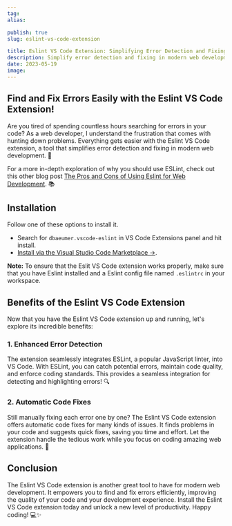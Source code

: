 ```yaml
---
tag:
alias:

publish: true
slug: eslint-vs-code-extension

title: Eslint VS Code Extension: Simplifying Error Detection and Fixing in Modern Web Development 🛠️
description: Simplify error detection and fixing in modern web development with the Eslint VS Code extension. Find out how it enhances code quality and saves you time. 🚀
date: 2023-05-19
image:
---
```


## Find and Fix Errors Easily with the Eslint VS Code Extension!

Are you tired of spending countless hours searching for errors in your code? As a web developer, I understand the frustration that comes with hunting down problems. Everything gets easier with the Eslint VS Code extension, a tool that simplifies error detection and fixing in modern web development. 🚀

For a more in-depth exploration of why you should use ESLint, check out this other blog post [The Pros and Cons of Using Eslint for Web Development](https://www.franciscomoretti.com/blog/the-pros-and-cons-of-using-eslint). 📚

## Installation
Follow one of these options to install it. 
-  Search for `dbaeumer.vscode-eslint` in VS Code Extensions panel and hit install.
- [Install via the Visual Studio Code Marketplace →](https://marketplace.visualstudio.com/items?itemName=dbaeumer.vscode-eslint).

**Note:** To ensure that the Eslit VS Code extension works properly, make sure that you have Eslint installed and a Eslint config file named `.eslintrc` in your workspace.

## Benefits of the Eslint VS Code Extension

Now that you have the Eslint VS Code extension up and running, let's explore its incredible benefits:

### 1. Enhanced Error Detection

The extension seamlessly integrates ESLint, a popular JavaScript linter, into VS Code. With ESLint, you can catch potential errors, maintain code quality, and enforce coding standards. This provides a seamless integration for detecting and highlighting errors! 🔍

### 2. Automatic Code Fixes

Still manually fixing each error one by one? The Eslint VS Code extension offers automatic code fixes for many kinds of issues. It finds problems in your code and suggests quick fixes, saving you time and effort. Let the extension handle the tedious work while you focus on coding amazing web applications. 💪

## Conclusion

The Eslint VS Code extension is another great tool to have for modern web development. It empowers you to find and fix errors efficiently, improving the quality of your code and your development experience. Install the Eslint VS Code extension today and unlock a new level of productivity. Happy coding! 💻✨